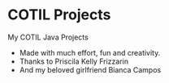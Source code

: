 # COTIL Projects
My COTIL Java Projects
* Made with much effort, fun and creativity. 
* Thanks to Priscila Kelly Frizzarin
* And my beloved girlfriend Bianca Campos

